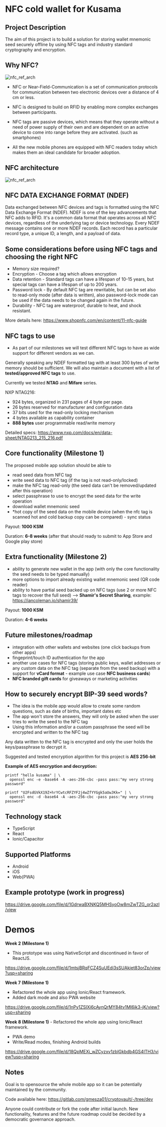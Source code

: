# NFC cold wallet for Kusama

## Project Description
The aim of this project is to build a solution for storing wallet mnemonic seed securely offline by using NFC tags and industry standard cryptography and encryption.

## Why NFC?
![nfc_ref_arch](nfc.jpg)
- NFC or Near-Field-Communication is a set of communication protocols for communication between two electronic devices over a distance of 4 cm or less.

- NFC is designed to build on RFID by enabling more complex exchanges between participants.

- NFC tags are passive devices, which means that they operate without a need of power supply of their own and are dependent on an active device to come into range before they are activated. (such as smartphones)

- All the new mobile phones are equipped with NFC readers today which makes them an ideal candidate for broader adoption.

## NFC architecture
![nfc_ref_arch](nfc_arch.jpg)

## NFC DATA EXCHANGE FORMAT (NDEF)
Data exchanged between NFC devices and tags is formatted using the NFC Data Exchange Format (NDEF). NDEF is one of the key advancements that NFC adds to RFID. It's a common data format that operates across all NFC devices, regardless of the underlying tag or device technology. Every NDEF message contains one or more NDEF records. Each record has a particular record type, a unique ID, a length, and a payload of data.

## Some considerations before using NFC tags and choosing the right NFC
- Memory size required?
- Encryption - Choose a tag which allows encryption
- Data retention - Standard tags can have a lifespan of 10-15 years, but special tags can have a lifespan of up to 200 years.
- Password lock - By default NFC tag are rewritable, but can be set also to read-only mode (after data is written), also password-lock mode can be used if the data needs to be changed again in the future.
- Durability - NFC tag are waterproof, durable to heat, and shock resistant.

More details here: https://www.shopnfc.com/en/content/11-nfc-guide

## NFC tags to use
- As part of our milestones we will test different NFC tags to have as wide support for different vendors as we can.

Generally speaking any NDEF formatted tag with at least 300 bytes of write memory should be sufficient. We will also maintain a document with a list of **tested/approved NFC tags** to use.

Currently we tested **NTAG** and **Mifare** series.

NXP NTAG216: 
- 924 bytes, organized in 231 pages of 4 byte per page.
- 26 bytes reserved for manufacturer and configuration data
- 37 bits used for the read-only locking mechanism
- 4 bytes available as capability container
- **888 bytes** user programmable read/write memory

Detailed specs:
https://www.nxp.com/docs/en/data-sheet/NTAG213_215_216.pdf


## Core functionality (Milestone 1)
The proposed mobile app solution should be able to
- read seed data from NFC tag
- write seed data to NFC tag (if the tag is not read-only/locked)
- make the NFC tag read-only (the seed data can't be removed/updated after this operation)
- select passphrase to use to encrypt the seed data for the write operation
- download wallet mnemonic seed 
- *hot copy of the seed data on the mobile device (when the nfc tag is scanned hot and cold backup copy can be compared) - sync status

Payout: **1000 KSM**

Duration: **6-8 weeks** (after that should ready to submit to App Store and Google play store)

## Extra functionality (Milestone 2)
- ability to generate new wallet in the app (with only the core functionality the seed needs to be typed manually)
- more options to import already existing wallet mnemonic seed (QR code reader)
- ability to have partial seed backed up on NFC tags (use 2 or more NFC tags to recover the full seed) --> **Shamir's Secret Sharing**, example: https://iancoleman.io/shamir39/

Payout: **1000 KSM**

Duration: **4-6 weeks**

## Future milestones/roadmap
- integration with other wallets and websites (one click backups from other apps)
- fingeprint/touch ID authentication for the app
- another use cases for NFC tags (storing public keys, wallet addresses or any custom data on the NFC tag (separate from the seed backup) with a support for **vCard format** - example use case **NFC business cards**)
- **NFC branded gift cards** for giveaways or marketing activities

## How to securely encrypt BIP-39 seed words?
- The idea is the mobile app would allow to create some random questions, such as date of births, important dates etc
- The app won't store the answers, they will only be asked when the user tries to write the seed to the NFC tag
- Using this information and/or a custom passphrase the seed will be encrypted and written to the NFC tag 

Any data written to the NFC tag is encrypted and only the user holds the keys/passphrase to decrypt it.

Suggested and tested encryption algorithm for this project is **AES 256-bit**

**Example of AES encryption and decryption:**

```
printf "hello kusama" | \
  openssl enc -e -base64 -A -aes-256-cbc -pass pass:"my very strong password"
```

```
printf "U2FsdGVkX19Z+hrYCwtcRFZYF2j4wZfYYGgk5aUwJKk=" | \
  openssl enc -d -base64 -A -aes-256-cbc -pass pass:"my very strong password"
```

## Technology stack
- TypeScript
- React
- Ionic/Capacitor

## Supported Platforms
- Android 
- iOS
- Web(PWA)

## Example prototype (work in progress)
https://drive.google.com/file/d/1GdrwaBXNKQ5MHSyoOw8mZwTZG_or2azI/view

# Demos

**Week 2 (Milestone 1)** 
- This prototype was using NativeScript and discontinued in favor of ReactJS.

https://drive.google.com/file/d/1mtsjBRqFCZ4SuUEdi3sSUAkiet83orZp/view?usp=sharing

**Week 7 (Milestone 1)** 
- Refactored the whole app using Ionic/React framework.
- Added dark mode and also PWA website

https://drive.google.com/file/d/1nPy1ZSIXi6cAynQrMY84tv1Ml6ik3-jK/view?usp=sharing

**Week 8 (Milestone 1)** - Refactored the whole app using Ionic/React framework.
- PWA demo
- Write/Read modes, finishing Android builds

https://drive.google.com/file/d/18QpMEXj_wZCyzxv1zblGkbdb4GS4ITH3/view?usp=sharing

## Notes
Goal is to opensource the whole mobile app so it can be potentially maintained by the community.

Code available here: https://gitlab.com/gmesza01/cryptovault/-/tree/dev

Anyone could contribute or fork the code after initial launch.
New functionality, features and the future roadmap could be decided by a democratic governance approach.
